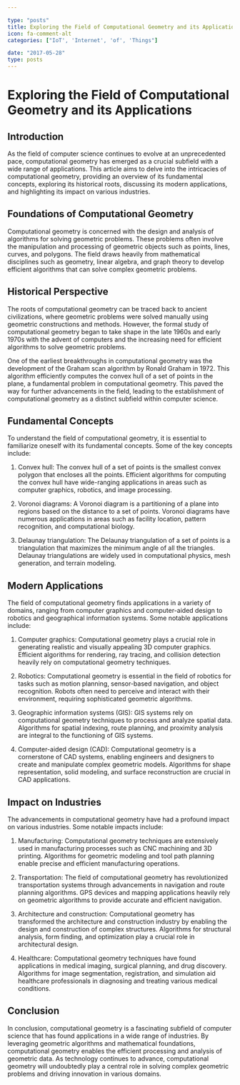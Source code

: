 ```yaml
---

type: "posts"
title: Exploring the Field of Computational Geometry and its Applications
icon: fa-comment-alt
categories: ["IoT', 'Internet', 'of', 'Things"]

date: "2017-05-28"
type: posts
---
```





# Exploring the Field of Computational Geometry and its Applications

## Introduction

As the field of computer science continues to evolve at an unprecedented pace, computational geometry has emerged as a crucial subfield with a wide range of applications. This article aims to delve into the intricacies of computational geometry, providing an overview of its fundamental concepts, exploring its historical roots, discussing its modern applications, and highlighting its impact on various industries.

## Foundations of Computational Geometry

Computational geometry is concerned with the design and analysis of algorithms for solving geometric problems. These problems often involve the manipulation and processing of geometric objects such as points, lines, curves, and polygons. The field draws heavily from mathematical disciplines such as geometry, linear algebra, and graph theory to develop efficient algorithms that can solve complex geometric problems.

## Historical Perspective

The roots of computational geometry can be traced back to ancient civilizations, where geometric problems were solved manually using geometric constructions and methods. However, the formal study of computational geometry began to take shape in the late 1960s and early 1970s with the advent of computers and the increasing need for efficient algorithms to solve geometric problems.

One of the earliest breakthroughs in computational geometry was the development of the Graham scan algorithm by Ronald Graham in 1972. This algorithm efficiently computes the convex hull of a set of points in the plane, a fundamental problem in computational geometry. This paved the way for further advancements in the field, leading to the establishment of computational geometry as a distinct subfield within computer science.

## Fundamental Concepts

To understand the field of computational geometry, it is essential to familiarize oneself with its fundamental concepts. Some of the key concepts include:

1. Convex hull: The convex hull of a set of points is the smallest convex polygon that encloses all the points. Efficient algorithms for computing the convex hull have wide-ranging applications in areas such as computer graphics, robotics, and image processing.

2. Voronoi diagrams: A Voronoi diagram is a partitioning of a plane into regions based on the distance to a set of points. Voronoi diagrams have numerous applications in areas such as facility location, pattern recognition, and computational biology.

3. Delaunay triangulation: The Delaunay triangulation of a set of points is a triangulation that maximizes the minimum angle of all the triangles. Delaunay triangulations are widely used in computational physics, mesh generation, and terrain modeling.

## Modern Applications

The field of computational geometry finds applications in a variety of domains, ranging from computer graphics and computer-aided design to robotics and geographical information systems. Some notable applications include:

1. Computer graphics: Computational geometry plays a crucial role in generating realistic and visually appealing 3D computer graphics. Efficient algorithms for rendering, ray tracing, and collision detection heavily rely on computational geometry techniques.

2. Robotics: Computational geometry is essential in the field of robotics for tasks such as motion planning, sensor-based navigation, and object recognition. Robots often need to perceive and interact with their environment, requiring sophisticated geometric algorithms.

3. Geographic information systems (GIS): GIS systems rely on computational geometry techniques to process and analyze spatial data. Algorithms for spatial indexing, route planning, and proximity analysis are integral to the functioning of GIS systems.

4. Computer-aided design (CAD): Computational geometry is a cornerstone of CAD systems, enabling engineers and designers to create and manipulate complex geometric models. Algorithms for shape representation, solid modeling, and surface reconstruction are crucial in CAD applications.

## Impact on Industries

The advancements in computational geometry have had a profound impact on various industries. Some notable impacts include:

1. Manufacturing: Computational geometry techniques are extensively used in manufacturing processes such as CNC machining and 3D printing. Algorithms for geometric modeling and tool path planning enable precise and efficient manufacturing operations.

2. Transportation: The field of computational geometry has revolutionized transportation systems through advancements in navigation and route planning algorithms. GPS devices and mapping applications heavily rely on geometric algorithms to provide accurate and efficient navigation.

3. Architecture and construction: Computational geometry has transformed the architecture and construction industry by enabling the design and construction of complex structures. Algorithms for structural analysis, form finding, and optimization play a crucial role in architectural design.

4. Healthcare: Computational geometry techniques have found applications in medical imaging, surgical planning, and drug discovery. Algorithms for image segmentation, registration, and simulation aid healthcare professionals in diagnosing and treating various medical conditions.

## Conclusion

In conclusion, computational geometry is a fascinating subfield of computer science that has found applications in a wide range of industries. By leveraging geometric algorithms and mathematical foundations, computational geometry enables the efficient processing and analysis of geometric data. As technology continues to advance, computational geometry will undoubtedly play a central role in solving complex geometric problems and driving innovation in various domains.